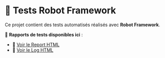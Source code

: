 # 🚀 Tests Robot Framework

Ce projet contient des tests automatisés réalisés avec **Robot Framework**.

📄 **Rapports de tests disponibles ici** :
- 🔗 [Voir le Report HTML](https://bagzy3.github.io/dev-and-testing/report.html)
- 🔗 [Voir le Log HTML](https://bagzy3.github.io/dev-and-testing/log.html)
